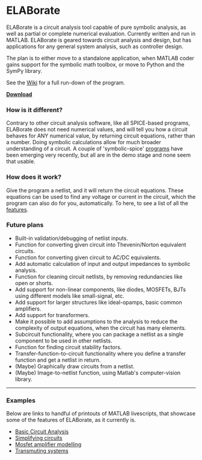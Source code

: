 # **ELABorate**
ELABorate is a circuit analysis tool capable of pure symbolic analysis, as well as partial or complete numerical evaluation. Currently written and run in MATLAB. ELABorate is geared towards circuit analysis and design, but has applications for any general system analysis, such as controller design.

The plan is to either move to a standalone application, when MATLAB coder gains support for the symbolic math toolbox, or move to Python and the SymPy library.

See the [Wiki](https://github.com/NicklasVraa/ELABorate/wiki/) for a full run-down of the program.

[**Download**](https://github.com/NicklasVraa/ELABorate/raw/master/dist/ELABorate.mltbx)


### **How is it different?**
Contrary to other circuit analysis software, like all SPICE-based programs, ELABorate does not need numerical values, and will tell you how a circuit behaves for ANY numerical value, by returning circuit equations, rather than a number. Doing symbolic calculations allow for much broader understanding of a circuit. A couple of 'symbolic-spice' [programs](https://www.egr.msu.edu/~wierzba/index_Page533.htm) have been emerging very recently, but all are in the demo stage and none seem that usable.

### **How does it work?**
Give the program a netlist, and it will return the circuit equations. These equations can be used to find any voltage or current in the circuit, which the program can also do for you, automatically. To here, to see a list of all the [features](https://github.com/NicklasVraa/ELABorate/wiki/2.-Overview-of-Features).

### **Future plans**
- Built-in validation/debugging of netlist inputs.
- Function for converting given circuit into Thevenin/Norton equivalent circuits.
- Function for converting given circuit to AC/DC equivalents.
- Add automatic calculation of input and output impedances to symbolic analysis.
- Function for cleaning circuit netlists, by removing redundancies like open or shorts.
- Add support for non-linear components, like diodes, MOSFETs, BJTs using different models like small-signal, etc.
- Add support for larger structures like ideal-opamps, basic common amplifiers.
- Add support for transformers.
- Make it possible to add assumptions to the analysis to reduce the complexity of output equations, when the circuit has many elements.
- Subcircuit functionality, where you can package a netlist as a single component to be used in other netlists.
- Function for finding circuit stability factors.
- Transfer-function-to-circuit functionality where you define a transfer function and get a netlist in return.
- (Maybe) Graphically draw circuits from a netlist.
- (Maybe) Image-to-netlist function, using Matlab's computer-vision library.

---

### **Examples**
Below are links to handful of printouts of MATLAB livescripts, that showcase some of the features of ELABorate, as it currently is.
- [Basic Circuit Analysis](https://github.com/NicklasVraa/ELABorate/blob/master/examples/pdfs/circuit_analysis.pdf)
- [Simplifying circuits](https://github.com/NicklasVraa/ELABorate/blob/master/examples/pdfs/simplify_circuit.pdf)
- [Mosfet amplifier modelling](https://github.com/NicklasVraa/ELABorate/blob/master/examples/pdfs/circuit_analysis.pdf)
- [Transmuting systems](https://github.com/NicklasVraa/ELABorate/blob/master/examples/pdfs/simplify_circuit.pdf)
